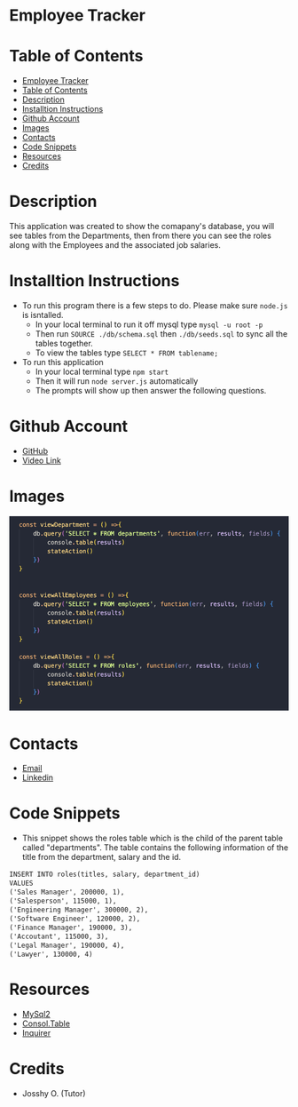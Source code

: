 # Employee Tracker

# Table of Contents
- [Employee Tracker](#employee-tracker)
- [Table of Contents](#table-of-contents)
- [Description](#description)
- [Installtion Instructions](#installtion-instructions)
- [Github Account](#github-account)
- [Images](#images)
- [Contacts](#contacts)
- [Code Snippets](#code-snippets)
- [Resources](#resources)
- [Credits](#credits)


# Description
This application was created to show the comapany's database, you will see tables from the Departments, then from there you can see the roles
along with the Employees and the associated job salaries.

# Installtion Instructions
- To run this program there is a few steps to do. Please make sure `node.js` is isntalled.
  - In your local terminal to run it off mysql type `mysql -u root -p`
  - Then run `SOURCE ./db/schema.sql` then `./db/seeds.sql` to sync all the tables together.
  - To view the tables type `SELECT * FROM tablename;`
- To run this application
  - In your local terminal type `npm start`
  - Then it will run `node server.js` automatically
  - The prompts will show up then answer the following questions.

# Github Account
- [GitHub](https://github.com/ashrean)
- [Video Link]()

# Images
![alt text](./assets/Screenshot%202023-02-02%20at%2010.23.01%20PM.png)

# Contacts
- [Email](sese.ashrean@gmail.com)
- [Linkedin](https://www.linkedin.com/in/ashleyrean/)

# Code Snippets
- This snippet shows the roles table which is the child of the parent table called "departments". The
table contains the following information of the title from the department, salary and the id.
```
INSERT INTO roles(titles, salary, department_id)
VALUES
('Sales Manager', 200000, 1),
('Salesperson', 115000, 1),
('Engineering Manager', 300000, 2),
('Software Engineer', 120000, 2),
('Finance Manager', 190000, 3),
('Accoutant', 115000, 3),
('Legal Manager', 190000, 4),
('Lawyer', 130000, 4)
```

# Resources
- [MySql2](https://www.npmjs.com/package/mysql2)
- [Consol.Table](https://www.npmjs.com/package/console.table)
- [Inquirer](https://www.npmjs.com/package/inquirer/v/8.2.4)

# Credits
- Josshy O. (Tutor)
